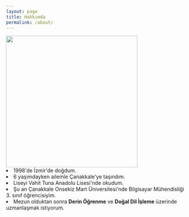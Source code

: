 ```yaml
---
layout: page
title: Hakkımda
permalink: /about/
---
```

<img src="https://avatars3.githubusercontent.com/u/24252405?s=400&v=4" style="width: 360px; height:360px;"/>
<li>1998'de İzmir'de doğdum.</li>
<li>6 yaşımdayken ailemle Çanakkale'ye taşındım.</li>
<li>Liseyi Vahit Tuna Anadolu Lisesi'nde okudum.</li>
<li>Şu an Çanakkale Onsekiz Mart Üniversitesi'nde Bilgisayar Mühendisliği 3. sınıf öğrencisiyim.</li>
<li>Mezun olduktan sonra <b>Derin Öğrenme</b> ve <b>Doğal Dil İşleme</b> üzerinde uzmanlaşmak istiyorum.</li>
